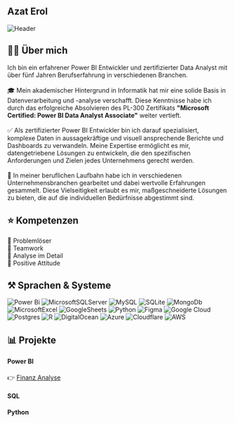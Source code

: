 ## Azat Erol

![Header](https://media.licdn.com/dms/image/v2/D4E16AQFqFg1pvQRLtQ/profile-displaybackgroundimage-shrink_350_1400/B4EZWpZ48oHMAY-/0/1742303892185?e=1747872000&v=beta&t=osQOk02nfLmEK-hkTIFTP9Um18u8RWDjnhEG99H6h0k)

## 👩‍💻 Über mich
Ich bin ein erfahrener Power BI Entwickler und zertifizierter Data Analyst mit über fünf Jahren Berufserfahrung in verschiedenen Branchen.<br><br>🎓 Mein akademischer Hintergrund in Informatik hat mir eine solide Basis in Datenverarbeitung und -analyse verschafft. Diese Kenntnisse habe ich durch das erfolgreiche Absolvieren des PL-300 Zertifikats **"Microsoft Certified: Power BI Data Analyst Associate"** weiter vertieft.<br><br>✅ Als zertifizierter Power BI Entwickler bin ich darauf spezialisiert, komplexe Daten in aussagekräftige und visuell ansprechende Berichte und Dashboards zu verwandeln. Meine Expertise ermöglicht es mir, datengetriebene Lösungen zu entwickeln, die den spezifischen Anforderungen und Zielen jedes Unternehmens gerecht werden.<br><br>💼 In meiner beruflichen Laufbahn habe ich in verschiedenen Unternehmensbranchen gearbeitet und dabei wertvolle Erfahrungen gesammelt. Diese Vielseitigkeit erlaubt es mir, maßgeschneiderte Lösungen zu bieten, die auf die individuellen Bedürfnisse abgestimmt sind.

## ⭐ Kompetenzen
 :small_blue_diamond: Problemlöser <br>
 :small_blue_diamond: Teamwork <br>
 :small_blue_diamond: Analyse im Detail <br>
 :small_blue_diamond: Positive Attitude

## ⚒️ Sprachen & Systeme
![Power Bi](https://img.shields.io/badge/power_bi-F2C811?style=for-the-badge&logo=powerbi&logoColor=black) ![MicrosoftSQLServer](https://img.shields.io/badge/Microsoft%20SQL%20Server-CC2927?style=for-the-badge&logo=microsoft%20sql%20server&logoColor=white) ![MySQL](https://img.shields.io/badge/mysql-4479A1.svg?style=for-the-badge&logo=mysql&logoColor=white) ![SQLite](https://img.shields.io/badge/sqlite-%2307405e.svg?style=for-the-badge&logo=sqlite&logoColor=white) ![MongoDb](https://camo.githubusercontent.com/85c80c78c80eb82039b11322eae10e7294ed4ec90b52eb25959f9a881d0341a1/68747470733a2f2f696d672e736869656c64732e696f2f62616467652f4d6f6e676f44422d3030413234363f7374796c653d666f722d7468652d6261646765266c6f676f3d6d6f6e676f6462266c6f676f436f6c6f723d7768697465) ![MicrosoftExcel](https://camo.githubusercontent.com/a1d1738064e19ca9924cedb662c9b7212bba3954234c2f6559d4602faa593feb/68747470733a2f2f696d672e736869656c64732e696f2f62616467652f4d6963726f736f66745f457863656c2d3231373334363f7374796c653d666f722d7468652d6261646765266c6f676f3d6d6963726f736f66742d657863656c266c6f676f436f6c6f723d7768697465) ![GoogleSheets](https://camo.githubusercontent.com/4e0c873ad261d9d385962c6b2a058ff1f8632668bdb18439fd150aab150f55eb/68747470733a2f2f696d672e736869656c64732e696f2f62616467652f476f6f676c655f5368656574732d3030414334373f7374796c653d666f722d7468652d6261646765266c6f676f3d676f6f676c652d736865657473266c6f676f436f6c6f723d7768697465) ![Python](https://img.shields.io/badge/python-3670A0?style=for-the-badge&logo=python&logoColor=ffdd54) ![Figma](https://img.shields.io/badge/figma-%23F24E1E.svg?style=for-the-badge&logo=figma&logoColor=white) ![Google Cloud](https://img.shields.io/badge/GoogleCloud-%234285F4.svg?style=for-the-badge&logo=google-cloud&logoColor=white) ![Postgres](https://img.shields.io/badge/postgres-%23316192.svg?style=for-the-badge&logo=postgresql&logoColor=white) ![R](https://img.shields.io/badge/r-%23276DC3.svg?style=for-the-badge&logo=r&logoColor=white) ![DigitalOcean](https://img.shields.io/badge/DigitalOcean-%230167ff.svg?style=for-the-badge&logo=digitalOcean&logoColor=white) ![Azure](https://img.shields.io/badge/azure-%230072C6.svg?style=for-the-badge&logo=microsoftazure&logoColor=white) ![Cloudflare](https://img.shields.io/badge/Cloudflare-F38020?style=for-the-badge&logo=Cloudflare&logoColor=white) ![AWS](https://img.shields.io/badge/AWS-%23FF9900.svg?style=for-the-badge&logo=amazon-aws&logoColor=white)

## 📊 Projekte
#### Power BI
👉 <a href="https://github.com/4zatero7/Finanz_Analyse/blob/main/README.md">Finanz Analyse</a><br>
#### SQL
#### Python
